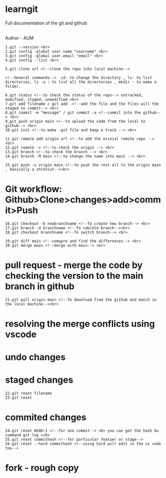 # learngit

Full documentation of the git and github

<br>
Author - AUM

    1.git --version <br>
    2.git config -global user.name "username" <br>
    3.git config -global user.email "email" <br>
    4.git config --list <br>
    
    5.git clone url <!--clone the repo into local machine-->
    
    <!--General commands-->  cd- to change the directory , ls- to list directories, ls -a : to list all the directories , mkdir - to make a     folder.
    
    6.git status <!--to check the status of the repo--> untracked, modified, staged, unmodified <br>
    7.git add filename / git add .<!--add the file and the files will the staged to commit--> <br>
    8.git commit -m "message" / git commit -a <!--commit into the github--> <br>
    9.git push origin main <!--to upload the code from the local to github--> <br>
    10.git init <!--to make -git file and keep a track --> <br>
    
    11.git remote add origin url <!--to add the orinial remote repo --> <br>
    12.git remote -v <!--to check the origin --> <br>
    13.git branch <!--to check the branch --> <br>
    14.git bracnh -M main <!--to change the name into main --> <br>
    
    15.git push -u origin main <!--to push the rest all to the origin main , basically a shrotcut--><br>

# Git workflow: Github>Clone>changes>add>commit>Push

    16.git checkout -b newbranchname <!--To create new branch--> <br>
    17.git branch -d branchname <!--To cdelete branch--><br>
    18.git checkout branchname <!--To switch branch--> <br>

    19.git diff main <!--comapre and find the differneces--> <br>
    20.git merge main <!--merge with main--> <br>

# pull request - merge the code by checking the version to the main branch in github

    21.git pull origin main <!--To download from the github and match in the local machine--><br>

# resolving the merge conflicts using vscode

# undo changes

# staged changes

    22.git reset filename
    23.git reset

# commited changes

    24.git reset HEAD~1 <!--for one commit--> <b> you can get the hash bu command git log </b>
    25.git reset commithash <!--for particular featuer or stage-->
    26.git reset --hard commithash <!--using hard will edit in the vs code too-->

# fork - rough copy
